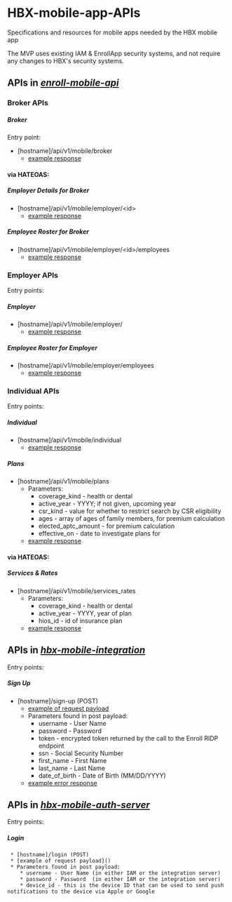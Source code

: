 # HBX-mobile-app-APIs
Specifications and resources for mobile apps needed by the HBX mobile app

The MVP uses existing IAM & EnrollApp security systems, and not require any changes to HBX's security systems.

## APIs in _[enroll-mobile-api](https://github.com/dchealthlink/enroll-mobile-api)_

### Broker APIs

#####    _Broker_
Entry point: 
   * [hostname]/api/v1/mobile/broker
      * [example response](generated/broker_1/broker_details.json)

#### via HATEOAS:
#####    _Employer Details for Broker_
   * [hostname]/api/v1/mobile/employer/&lt;id&gt;
      * [example response](generated/broker_1/employer_details_0.json)
#####    _Employee Roster for Broker_
   *  [hostname]/api/v1/mobile/employer/&lt;id&gt;/employees
      * [example response](generated/broker_1/roster_0.json)

### Employer APIs

Entry points: 
#####    _Employer_
   * [hostname]/api/v1/mobile/employer/
      * [example response](generated/er_in_open_enrollment/employer_details.json)
#####    _Employee Roster for Employer_
   * [hostname]/api/v1/mobile/employer/employees
      * [example response](generated/er_in_open_enrollment/roster.json)

### Individual APIs

Entry points: 
#####    _Individual_
   * [hostname]/api/v1/mobile/individual
      * [example response](generated/individual_aptc/insured.json)
#####    _Plans_
  * [hostname]/api/v1/mobile/plans
      * Parameters:
       	* coverage_kind - health or dental
        * active_year - YYYY; if not given, upcoming year
        * csr_kind - value for whether to restrict search by CSR eligibility
        * ages - array of ages of family members, for premium calculation
       	* elected_aptc_amount - for premium calculation
        * effective_on - date to investigate plans for
   	* [example response](generated/plans_for_uqhp_family/plans.json)

#### via HATEOAS:
#####   _Services & Rates_ 
   * [hostname]/api/v1/mobile/services_rates
      * Parameters:
        * coverage_kind - health or dental
        * active_year - YYYY, year of plan
        * hios_id - id of insurance plan
      * [example response](generated/services/services_rates.json)

## APIs in _[hbx-mobile-integration](https://github.com/dchealthlink/hbx-mobile-integration)_

Entry points:

##### _Sign Up_
   * [hostname]/sign-up (POST)
      * [example of request payload](https://github.com/dchealthlink/HBX-mobile-app-APIs/blob/master/static/sign_up/request_payload.json)
      * Parameters found in post payload:
       	* username - User Name
        * password - Password
        * token - encrypted token returned by the call to the Enroll RIDP endpoint
        * ssn - Social Security Number
        * first_name - First Name
        * last_name - Last Name
        * date_of_birth - Date of Birth (MM/DD/YYYY)
      * [example error response](https://github.com/dchealthlink/HBX-mobile-app-APIs/blob/master/static/sign_up/user_found_in_aceds_active_medicaid/server_response.json)


## APIs in _[hbx-mobile-auth-server](https://github.com/dchealthlink/hbx-mobile-auth-server)_

Entry points:

##### Login
     * [hostname]/login (POST)
     * [example of request payload]()
     * Parameters found in post payload:
       	* username - User Name (in either IAM or the integration server)
        * password - Password  (in either IAM or the integration server)
        * device_id - this is the device ID that can be used to send push notifications to the device via Apple or Google
